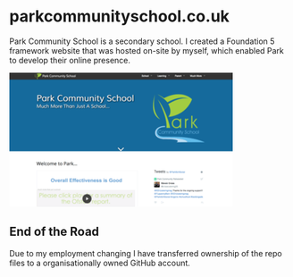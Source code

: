 # parkcommunityschool.co.uk

Park Community School is a secondary school. I created a Foundation 5 framework website that was hosted on-site by myself, which enabled Park to develop their online presence.

![PCS Placeholder Image](https://raw.githubusercontent.com/Livingdead1989/livingdead1989.github.io/master/assets/images/work-pcs.png)

## End of the Road

Due to my employment changing I have transferred ownership of the repo files to a organisationally owned GitHub account.
